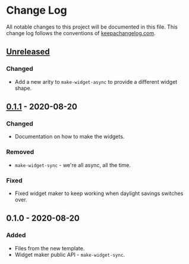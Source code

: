 # Change Log
All notable changes to this project will be documented in this file. This change log follows the conventions of [keepachangelog.com](http://keepachangelog.com/).

## [Unreleased]
### Changed
- Add a new arity to `make-widget-async` to provide a different widget shape.

## [0.1.1] - 2020-08-20
### Changed
- Documentation on how to make the widgets.

### Removed
- `make-widget-sync` - we're all async, all the time.

### Fixed
- Fixed widget maker to keep working when daylight savings switches over.

## 0.1.0 - 2020-08-20
### Added
- Files from the new template.
- Widget maker public API - `make-widget-sync`.

[Unreleased]: https://github.com/your-name/penta/compare/0.1.1...HEAD
[0.1.1]: https://github.com/your-name/penta/compare/0.1.0...0.1.1
